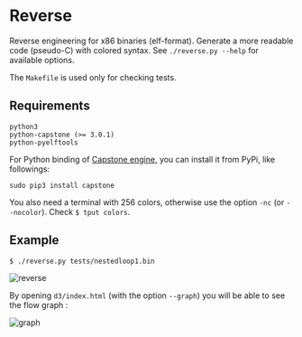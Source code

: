 Reverse
=======

Reverse engineering for x86 binaries (elf-format). Generate a more
readable code (pseudo-C) with colored syntax. See `./reverse.py --help`
for available options.

The `Makefile` is used only for checking tests.

## Requirements

    python3
    python-capstone (>= 3.0.1)
    python-pyelftools

For Python binding of [Capstone engine](http://www.capstone-engine.org), you 
can install it from PyPi, like followings: 

    sudo pip3 install capstone

You also need a terminal with 256 colors, otherwise use the option `-nc`
(or `--nocolor`). Check `$ tput colors`.


## Example

    $ ./reverse.py tests/nestedloop1.bin

![reverse](http://hippersoft.fr/projects/rev.jpg)


By opening `d3/index.html` (with the option `--graph`) you will be able to
see the flow graph :

![graph](http://hippersoft.fr/projects/graph.jpg)

